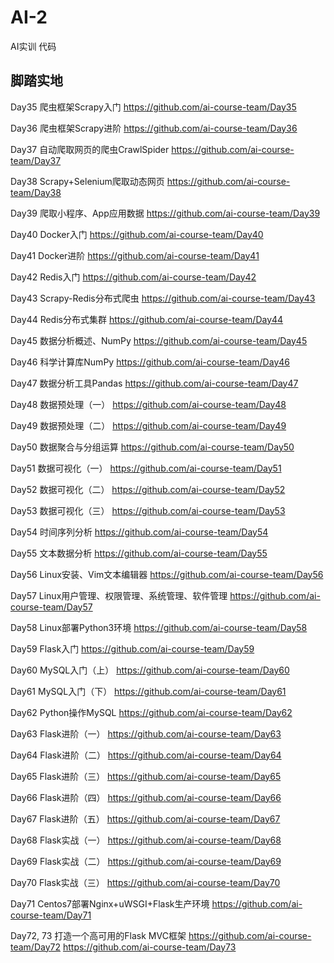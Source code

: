 # AI-2
AI实训 代码
## 脚踏实地 

Day35
爬虫框架Scrapy入门
https://github.com/ai-course-team/Day35

Day36
爬虫框架Scrapy进阶
https://github.com/ai-course-team/Day36

Day37
自动爬取网页的爬虫CrawlSpider
https://github.com/ai-course-team/Day37

Day38
Scrapy+Selenium爬取动态网页
https://github.com/ai-course-team/Day38

Day39
爬取小程序、App应用数据
https://github.com/ai-course-team/Day39

Day40
Docker入门
https://github.com/ai-course-team/Day40

Day41
Docker进阶
https://github.com/ai-course-team/Day41

Day42
Redis入门
https://github.com/ai-course-team/Day42

Day43
Scrapy-Redis分布式爬虫
https://github.com/ai-course-team/Day43

Day44
Redis分布式集群
https://github.com/ai-course-team/Day44

Day45
数据分析概述、NumPy
https://github.com/ai-course-team/Day45

Day46
科学计算库NumPy
https://github.com/ai-course-team/Day46

Day47
数据分析工具Pandas
https://github.com/ai-course-team/Day47

Day48
数据预处理（一）
https://github.com/ai-course-team/Day48

Day49
数据预处理（二）
https://github.com/ai-course-team/Day49

Day50
数据聚合与分组运算
https://github.com/ai-course-team/Day50

Day51
数据可视化（一）
https://github.com/ai-course-team/Day51

Day52
数据可视化（二）
https://github.com/ai-course-team/Day52

Day53
数据可视化（三）
https://github.com/ai-course-team/Day53

Day54
时间序列分析
https://github.com/ai-course-team/Day54

Day55
文本数据分析
https://github.com/ai-course-team/Day55

Day56
Linux安装、Vim文本编辑器
https://github.com/ai-course-team/Day56

Day57
Linux用户管理、权限管理、系统管理、软件管理
https://github.com/ai-course-team/Day57

Day58
Linux部署Python3环境
https://github.com/ai-course-team/Day58

Day59
Flask入门
https://github.com/ai-course-team/Day59

Day60
MySQL入门（上）
https://github.com/ai-course-team/Day60

Day61
MySQL入门（下）
https://github.com/ai-course-team/Day61

Day62
Python操作MySQL
https://github.com/ai-course-team/Day62

Day63
Flask进阶（一）
https://github.com/ai-course-team/Day63

Day64
Flask进阶（二）
https://github.com/ai-course-team/Day64

Day65
Flask进阶（三）
https://github.com/ai-course-team/Day65

Day66
Flask进阶（四）
https://github.com/ai-course-team/Day66

Day67
Flask进阶（五）
https://github.com/ai-course-team/Day67

Day68
Flask实战（一）
https://github.com/ai-course-team/Day68

Day69
Flask实战（二）
https://github.com/ai-course-team/Day69

Day70
Flask实战（三）
https://github.com/ai-course-team/Day70

Day71
Centos7部署Nginx+uWSGI+Flask生产环境
https://github.com/ai-course-team/Day71

Day72, 73
打造一个高可用的Flask MVC框架
https://github.com/ai-course-team/Day72
https://github.com/ai-course-team/Day73

